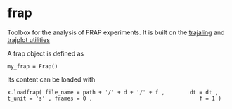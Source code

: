 # frap
Toolbox for the analysis of FRAP experiments. It is built on the [trajaling](http://apicco.github.io/trajectory_alignment/) and [trajplot utilities](https://github.com/apicco/trajectory_plotting)

A frap object is defined as

`my_frap = Frap()`

Its content can be loaded with

`x.loadfrap(
	file_name = path + '/' + d + '/' + f ,       
	dt = dt ,                                    
	t_unit = 's' ,
	frames = 0 ,                                 
	f = 1 )`
